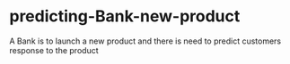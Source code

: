 # predicting-Bank-new-product
A Bank is to launch a new product and there is need to predict customers response to the product
